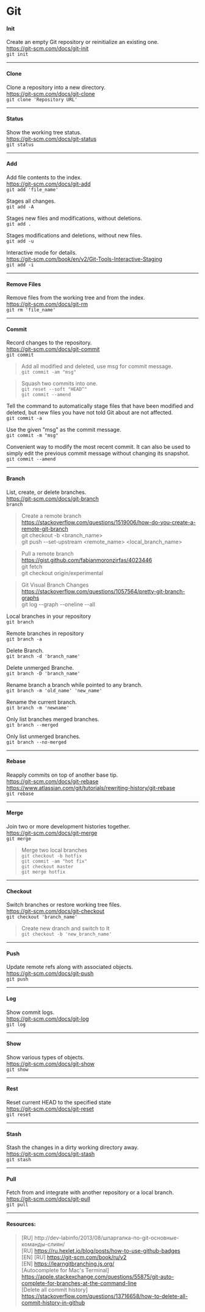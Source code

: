 # Git

#### Init
Create an empty Git repository or reinitialize an existing one. <br>
https://git-scm.com/docs/git-init <br>
`git init`

***

#### Clone
Clone a repository into a new directory. <br>
https://git-scm.com/docs/git-clone <br>
`git clone 'Repository URL'`

***

#### Status

Show the working tree status. <br>
https://git-scm.com/docs/git-status <br>
`git status`

***

#### Add

Add file contents to the index. <br>
https://git-scm.com/docs/git-add <br>
`git add 'file_name'`

Stages all changes. <br>
`git add -A`  

Stages new files and modifications, without deletions. <br>
`git add .` 

Stages modifications and deletions, without new files. <br>
`git add -u` 

 Interactive mode for details. <br>
 https://git-scm.com/book/en/v2/Git-Tools-Interactive-Staging <br>
 `git add -i`

***

#### Remove Files

Remove files from the working tree and from the index. <br>
https://git-scm.com/docs/git-rm <br>
`git rm 'file_name'`

***

#### Commit

Record changes to the repository. <br>
https://git-scm.com/docs/git-commit <br>
`git commit`

>Add all modified and deleted, use msg for commit message. <br>
`git commit -am "msg"`

>Squash two commits into one. <br>
`git reset --soft "HEAD^"` <br>
`git commit --amend`

Tell the command to automatically stage files that have been modified and deleted, but new files you have not told Git about are not affected. <br>
`git commit -a`

Use the given "msg" as the commit message. <br>
`git commit -m "msg"`

Convenient way to modify the most recent commit. It can also be used to simply edit the previous commit message without changing its snapshot. <br>
`git commit --amend`

***

#### Branch

List, create, or delete branches. <br>
https://git-scm.com/docs/git-branch <br>
`branch`

> Create a remote branch
https://stackoverflow.com/questions/1519006/how-do-you-create-a-remote-git-branch <br>
git checkout -b <branch_name> <br>
git push --set-upstream <remote_name> <local_branch_name>

> Pull a remote branch
https://gist.github.com/fabianmoronzirfas/4023446 <br>
git fetch <br>
git checkout origin/experimental

> Git Visual Branch Changes
https://stackoverflow.com/questions/1057564/pretty-git-branch-graphs <br>
git log --graph --oneline --all

Local branches in your repository <br>
`git branch`

Remote branches in repository <br>
`git branch -a`

Delete Branch. <br>
`git branch -d 'branch_name'`

Delete unmerged Branche. <br>
`git branch -D 'branch_name'`

Rename branch a branch while pointed to any branch. <br>
`git branch -m 'old_name' 'new_name'`

Rename the current branch. <br>
`git branch -m 'newname'`

Only list branches merged branches. <br>
`git branch --merged`

Only list unmerged branches. <br>
`git branch --no-merged`

***

#### Rebase
Reapply commits on top of another base tip. <br>
https://git-scm.com/docs/git-rebase <br>
https://www.atlassian.com/git/tutorials/rewriting-history/git-rebase <br>
`git rebase`

***

#### Merge
Join two or more development histories together. <br>
https://git-scm.com/docs/git-merge <br>
`git merge`

> Merge two local branches <br>
`git checkout -b hotfix` <br>
`git commit -am "hot fix"` <br>
`git checkout master` <br>
`git merge hotfix`

***

#### Checkout

Switch branches or restore working tree files. <br>
https://git-scm.com/docs/git-checkout <br>
`git checkout 'branch_name'`

> Create new dranch and switch to It <br>
`git checkout -b 'new_branch_name'`

***

#### Push

Update remote refs along with associated objects. <br>
https://git-scm.com/docs/git-push <br>
`git push`

***

#### Log
Show commit logs. <br>
https://git-scm.com/docs/git-log <br>
`git log`

***

#### Show
Show various types of objects. <br>
https://git-scm.com/docs/git-show <br>
`git show`

***

#### Rest
Reset current HEAD to the specified state <br>
https://git-scm.com/docs/git-reset <br>
`git reset` 

***

#### Stash
Stash the changes in a dirty working directory away. <br>
https://git-scm.com/docs/git-stash <br>
`git stash`

***

#### Pull
Fetch from and integrate with another repository or a local branch. <br>
https://git-scm.com/docs/git-pull <br>
`git pull`

***

#### Resources:
>[RU] http://dev-labinfo/2013/08/шпаргалка-по-git-основные-команды-слиян/ <br>
[RU] https://ru.hexlet.io/blog/posts/how-to-use-github-badges <br>
[EN] [RU] https://git-scm.com/book/ru/v2 <br>
[EN] https://learngitbranching.js.org/ <br>
[Autocomplete for Mac's Terminal] https://apple.stackexchange.com/questions/55875/git-auto-complete-for-branches-at-the-command-line <br>
[Delete all commit history] https://stackoverflow.com/questions/13716658/how-to-delete-all-commit-history-in-github